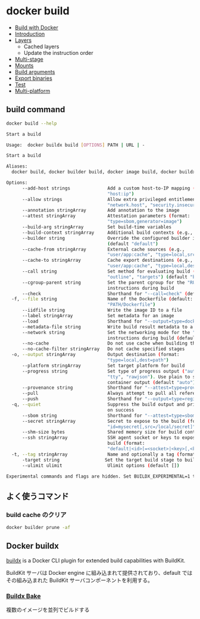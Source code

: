 # docker build

- [Build with Docker](https://docs.docker.com/build/guide/)
- [Introduction](https://docs.docker.com/build/guide/intro/)
- [Layers](https://docs.docker.com/build/guide/layers/)
  - Cached layers
  - Update the instruction order
- [Multi-stage](https://docs.docker.com/build/guide/multi-stage/)
- [Mounts](https://docs.docker.com/build/guide/mounts/)
- [Build arguments](https://docs.docker.com/build/guide/build-args/)
- [Export binaries](https://docs.docker.com/build/guide/export/)
- [Test](https://docs.docker.com/build/guide/test/)
- [Multi-platform](https://docs.docker.com/build/guide/multi-platform/)

## build command

```sh
docker build --help

Start a build

Usage:  docker buildx build [OPTIONS] PATH | URL | -

Start a build

Aliases:
  docker build, docker builder build, docker image build, docker buildx b

Options:
      --add-host strings              Add a custom host-to-IP mapping (format:
                                      "host:ip")
      --allow strings                 Allow extra privileged entitlement (e.g.,
                                      "network.host", "security.insecure")
      --annotation stringArray        Add annotation to the image
      --attest stringArray            Attestation parameters (format:
                                      "type=sbom,generator=image")
      --build-arg stringArray         Set build-time variables
      --build-context stringArray     Additional build contexts (e.g., name=path)
      --builder string                Override the configured builder instance
                                      (default "default")
      --cache-from stringArray        External cache sources (e.g.,
                                      "user/app:cache", "type=local,src=path/to/dir")
      --cache-to stringArray          Cache export destinations (e.g.,
                                      "user/app:cache", "type=local,dest=path/to/dir")
      --call string                   Set method for evaluating build ("check",
                                      "outline", "targets") (default "build")
      --cgroup-parent string          Set the parent cgroup for the "RUN"
                                      instructions during build
      --check                         Shorthand for "--call=check" (default )
  -f, --file string                   Name of the Dockerfile (default:
                                      "PATH/Dockerfile")
      --iidfile string                Write the image ID to a file
      --label stringArray             Set metadata for an image
      --load                          Shorthand for "--output=type=docker"
      --metadata-file string          Write build result metadata to a file
      --network string                Set the networking mode for the "RUN"
                                      instructions during build (default "default")
      --no-cache                      Do not use cache when building the image
      --no-cache-filter stringArray   Do not cache specified stages
  -o, --output stringArray            Output destination (format:
                                      "type=local,dest=path")
      --platform stringArray          Set target platform for build
      --progress string               Set type of progress output ("auto", "plain",
                                      "tty", "rawjson"). Use plain to show
                                      container output (default "auto")
      --provenance string             Shorthand for "--attest=type=provenance"
      --pull                          Always attempt to pull all referenced images
      --push                          Shorthand for "--output=type=registry"
  -q, --quiet                         Suppress the build output and print image ID
                                      on success
      --sbom string                   Shorthand for "--attest=type=sbom"
      --secret stringArray            Secret to expose to the build (format:
                                      "id=mysecret[,src=/local/secret]")
      --shm-size bytes                Shared memory size for build containers
      --ssh stringArray               SSH agent socket or keys to expose to the
                                      build (format:
                                      "default|<id>[=<socket>|<key>[,<key>]]")
  -t, --tag stringArray               Name and optionally a tag (format: "name:tag")
      -target string                 Set the target build stage to build
      --ulimit ulimit                 Ulimit options (default [])

Experimental commands and flags are hidden. Set BUILDX_EXPERIMENTAL=1 to show them.
```

## よく使うコマンド

### build cache のクリア

```sh
docker builder prune -af
```

## Docker buildx

[buildx](https://github.com/docker/buildx) is a Docker CLI plugin for extended build capabilities with BuildKit.

BuildKit サーバは Docker engine に組み込まれて提供されており、default ではその組み込まれた BuildKit サーバコンポーネントを利用する。

### [Buildx Bake](https://docs.docker.com/build/bake/)

複数のイメージを並列でビルドする
